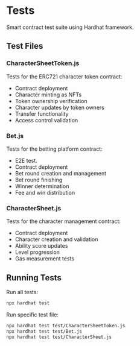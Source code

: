 # Tests

Smart contract test suite using Hardhat framework.

## Test Files

### CharacterSheetToken.js
Tests for the ERC721 character token contract:
- Contract deployment
- Character minting as NFTs
- Token ownership verification
- Character updates by token owners
- Transfer functionality
- Access control validation

### Bet.js
Tests for the betting platform contract:
- E2E test.
- Contract deployment
- Bet round creation and management
- Bet round finishing
- Winner determination
- Fee and win distribution

### CharacterSheet.js
Tests for the character management contract:
- Contract deployment
- Character creation and validation
- Ability score updates
- Level progression
- Gas measurement tests

## Running Tests

Run all tests:
```bash
npx hardhat test
```

Run specific test file:
```bash
npx hardhat test test/CharacterSheetToken.js
npx hardhat test test/Bet.js
npx hardhat test test/CharacterSheet.js
```